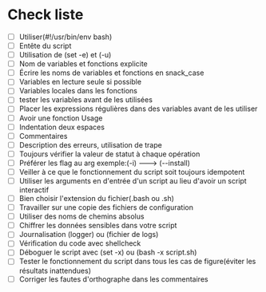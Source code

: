 # Check liste

- [ ] Utiliser(#!/usr/bin/env bash)
- [ ] Entête du script
- [ ] Utilisation de (set -e) et (-u)
- [ ] Nom de variables et fonctions explicite
- [ ] Écrire les noms de variables et fonctions en snack_case
- [ ] Variables en lecture seule si possible
- [ ] Variables locales dans les fonctions
- [ ] tester les variables avant de les utilisées
- [ ] Placer les expressions régulières dans des variables avant de les utiliser
- [ ] Avoir une fonction Usage
- [ ] Indentation deux espaces
- [ ] Commentaires
- [ ] Description des erreurs, utilisation de trape
- [ ] Toujours vérifier la valeur de statut à chaque opération
- [ ] Préférer les flag au arg exemple:(-i) ---> (--install)
- [ ] Veiller à ce que le fonctionnement du script soit toujours idempotent
- [ ] Utiliser les arguments en d'entrée d'un script au lieu d'avoir un script interactif
- [ ] Bien choisir l'extension du fichier(.bash ou .sh)
- [ ] Travailler sur une copie des fichiers de configuration
- [ ] Utiliser des noms de chemins absolus
- [ ] Chiffrer les données sensibles dans votre script
- [ ] Journalisation (logger) ou (fichier de logs)
- [ ] Vérification du code avec shellcheck
- [ ] Déboguer le script avec (set -x) ou (bash -x script.sh)
- [ ] Tester le fonctionnement du script dans tous les cas de figure(éviter les résultats inattendues)
- [ ] Corriger les fautes d'orthographe dans les commentaires
